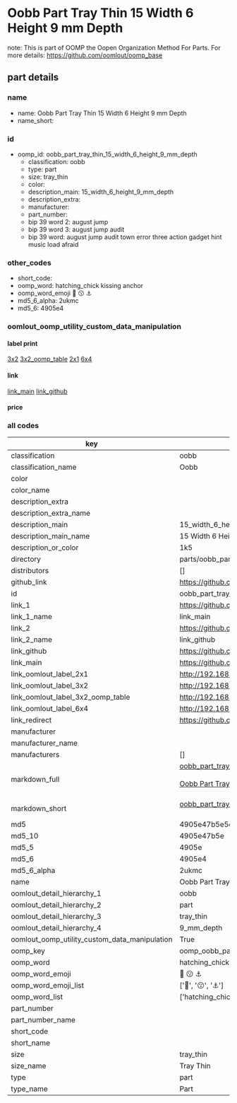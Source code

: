 # Oobb Part Tray Thin 15 Width 6 Height 9 mm Depth  

note: This is part of OOMP the Oopen Organization Method For Parts. For more details: https://github.com/oomlout/oomp_base

##  part details
  







### name
* name: Oobb Part Tray Thin 15 Width 6 Height 9 mm Depth
* name_short: 
### id
* oomp_id: oobb_part_tray_thin_15_width_6_height_9_mm_depth
  * classification: oobb
  * type: part
  * size: tray_thin
  * color: 
  * description_main: 15_width_6_height_9_mm_depth
  * description_extra: 
  * manufacturer: 
  * part_number: 
  * bip 39 word 2: august jump
  * bip 39 word 3: august jump audit
  * bip 39 word: august jump audit town error three action gadget hint music load afraid

### other_codes
* short_code: 
* oomp_word: hatching_chick kissing anchor
* oomp_word_emoji :hatching_chick: :kissing: :anchor:
* md5_6_alpha: 2ukmc
* md5_6: 4905e4






### oomlout_oomp_utility_custom_data_manipulation
#### label print
[3x2](http://192.168.1.245:1112/?label=oomp%202ukmc)
[3x2_oomp_table](http://192.168.1.108:1112/?label=oomp%202ukmc)
[2x1](http://192.168.1.242:1112/?label=oomp%202ukmc)
[6x4](http://192.168.1.55:1112/?label=oomp%202ukmc)    

#### link

[link_main](https://github.com/oomlout/oomlout_oomp_version_1_messy/tree/main/parts/oobb_part_tray_thin_15_width_6_height_9_mm_depth) [link_github](https://github.com/oomlout/oomlout_oomp_version_1_messy/tree/main/parts/oobb_part_tray_thin_15_width_6_height_9_mm_depth)                             

#### price







### all codes 
| key | value |  
| --- | --- |  
| classification | oobb |  
| classification_name | Oobb |  
| color |  |  
| color_name |  |  
| description_extra |  |  
| description_extra_name |  |  
| description_main | 15_width_6_height_9_mm_depth |  
| description_main_name | 15 Width 6 Height 9 mm Depth |  
| description_or_color | 1k5 |  
| directory | parts/oobb_part_tray_thin_15_width_6_height_9_mm_depth |  
| distributors | [] |  
| github_link | https://github.com/oomlout/oomlout_oomp_part_src/tree/main/parts/oobb_part_tray_thin_15_width_6_height_9_mm_depth |  
| id | oobb_part_tray_thin_15_width_6_height_9_mm_depth |  
| link_1 | https://github.com/oomlout/oomlout_oomp_version_1_messy/tree/main/parts/oobb_part_tray_thin_15_width_6_height_9_mm_depth |  
| link_1_name | link_main |  
| link_2 | https://github.com/oomlout/oomlout_oomp_version_1_messy/tree/main/parts/oobb_part_tray_thin_15_width_6_height_9_mm_depth |  
| link_2_name | link_github |  
| link_github | https://github.com/oomlout/oomlout_oomp_version_1_messy/tree/main/parts/oobb_part_tray_thin_15_width_6_height_9_mm_depth |  
| link_main | https://github.com/oomlout/oomlout_oomp_version_1_messy/tree/main/parts/oobb_part_tray_thin_15_width_6_height_9_mm_depth |  
| link_oomlout_label_2x1 | http://192.168.1.242:1112/?label=oomp%202ukmc |  
| link_oomlout_label_3x2 | http://192.168.1.245:1112/?label=oomp%202ukmc |  
| link_oomlout_label_3x2_oomp_table | http://192.168.1.108:1112/?label=oomp%202ukmc |  
| link_oomlout_label_6x4 | http://192.168.1.55:1112/?label=oomp%202ukmc |  
| link_redirect | https://github.com/oomlout/oomlout_oomp_version_1_messy/tree/main/parts/oobb_part_tray_thin_15_width_6_height_9_mm_depth |  
| manufacturer |  |  
| manufacturer_name |  |  
| manufacturers | [] |  
| markdown_full | [oobb_part_tray_thin_15_width_6_height_9_mm_depth](none)<br>[](none)<br>[Oobb Part Tray Thin 15 Width 6 Height 9 Mm Depth](none)<br><br> |  
| markdown_short | [oobb_part_tray_thin_15_width_6_height_9_mm_depth](none)<br><br> |  
| md5 | 4905e47b5e5ea05384266e641e1e3879 |  
| md5_10 | 4905e47b5e |  
| md5_5 | 4905e |  
| md5_6 | 4905e4 |  
| md5_6_alpha | 2ukmc |  
| name | Oobb Part Tray Thin 15 Width 6 Height 9 mm Depth |  
| oomlout_detail_hierarchy_1 | oobb |  
| oomlout_detail_hierarchy_2 | part |  
| oomlout_detail_hierarchy_3 | tray_thin |  
| oomlout_detail_hierarchy_4 | 9_mm_depth |  
| oomlout_oomp_utility_custom_data_manipulation | True |  
| oomp_key | oomp_oobb_part_tray_thin_15_width_6_height_9_mm_depth |  
| oomp_word | hatching_chick kissing anchor |  
| oomp_word_emoji | :hatching_chick: :kissing: :anchor: |  
| oomp_word_emoji_list | [':hatching_chick:', ':kissing:', ':anchor:'] |  
| oomp_word_list | ['hatching_chick', 'kissing', 'anchor'] |  
| part_number |  |  
| part_number_name |  |  
| short_code |  |  
| short_name |  |  
| size | tray_thin |  
| size_name | Tray Thin |  
| type | part |  
| type_name | Part |  
